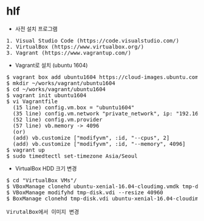 # hlf

* 사전 설치 프로그램
<pre>
1. Visual Studio Code (https://code.visualstudio.com/)
2. VirtualBox (https://www.virtualbox.org/)
3. Vagrant (https://www.vagrantup.com/)
</pre>

* Vagrant로 설치 (ubuntu 1604)
<pre>
$ vagrant box add ubuntu1604 https://cloud-images.ubuntu.com/xenial/current/xenial-server-cloudimg-amd64-vagrant.box
$ mkdir ~/works/vagrant/ubuntu1604
$ cd ~/works/vagrant/ubuntu1604
$ vagrant init ubuntu1604
$ vi Vagrantfile
  (15 line) config.vm.box = "ubuntu1604"
  (35 line) config.vm.network "private_network", ip: "192.168.33.10"
  (52 line) config.vm.provider
  (57 line) vb.memory -> 4096
  (or)
  (add) vb.customize ["modifyvm", :id, "--cpus", 2]
  (add) vb.customize ["modifyvm", :id, "--memory", 4096]
$ vagrant up
$ sudo timedtectl set-timezone Asia/Seoul
</pre>

* VirtualBox HDD 크기 변경
<pre>
$ cd "VirtualBox VMs"/<VBox image path>
$ VBoxManage clonehd ubuntu-xenial-16.04-cloudimg.vmdk tmp-disk.vdi --format vdi
$ VBoxManage modifyhd tmp-disk.vdi --resize 40960
$ BoxManage clonehd tmp-disk.vdi ubuntu-xenial-16.04-cloudimgX.vmdk --format vmdk

VirutalBox에서 이미지 변경
</pre>
